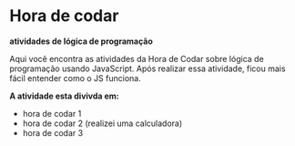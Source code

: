 # Hora de codar 
**atividades de lógica de programação**

Aqui você encontra as atividades da Hora de Codar sobre lógica de programação usando JavaScript. Após realizar essa atividade, ficou mais fácil entender como o JS funciona.

**A atividade esta divivda em:**
- hora de codar 1
- hora de codar 2 (realizei uma calculadora)
- hora de codar 3
